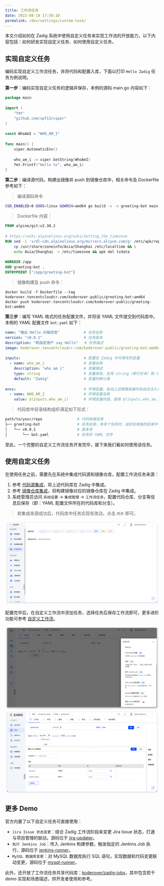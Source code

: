 ```yaml
---
title: 工作流任务
date: 2022-08-19 17:50:18
permalink: /dev/settings/custom-task/
---
```


本文介绍如何在 Zadig 系统中使用自定义任务来实现工作流的开放能力，以下内容包括：如何研发实现自定义任务、如何使用自定义任务。

## 实现自定义任务
编码实现自定义工作流任务，并将代码和配置入库，下面以打印 `Hello Zadig` 任务为例说明。

**第一步**：编码实现自定义任务的逻辑并保存，本例的源码 main.go 内容如下：
``` go
package main

import (
    "fmt"
    "github.com/spf13/viper"
)

const WhoAmI = "WHO_AM_I"

func main() {
    viper.AutomaticEnv()

    who_am_i := viper.GetString(WhoAmI)
    fmt.Printf("Hello %s", who_am_i)
}
```
**第二步**：编译源代码，构建出镜像并 push 到镜像仓库中，相关命令及 Dockerfile 参考如下：
> 编译源码命令
``` bash
CGO_ENABLED=0 GOOS=linux GOARCH=amd64 go build -v -o greeting-bot main.go
```
> Dockerfile 内容：
``` dockerfile
FROM alpine/git:v2.30.2

# https://wiki.alpinelinux.org/wiki/Setting_the_timezone
RUN sed -i 's/dl-cdn.alpinelinux.org/mirrors.aliyun.com/g' /etc/apk/repositories && apk add tzdata && \
    cp /usr/share/zoneinfo/Asia/Shanghai /etc/localtime && \
    echo Asia/Shanghai  > /etc/timezone && apk del tzdata

WORKDIR /app
ADD greeting-bot .
ENTRYPOINT ["/app/greeting-bot"]
```
> 镜像构建及 push 命令：
```
docker build -f Dockerfile --tag koderover.tencentcloudcr.com/koderover-public/greeting-bot:amd64
docker push koderover.tencentcloudcr.com/koderover-public/greeting-bot:amd64
```
**第三步**：编写 YAML 格式的任务配置文件，并将该 YAML 文件提交到代码库中。本例的 YAML 配置文件 `bot.yaml` 如下：
``` yaml
name: "输出 Hello 问候信息"           # 任务名称
version: "v0.0.1"                   # 任务版本
description: "和指定用户 say Hello"   # 任务描述
image: koderover.tencentcloudcr.com/koderover-public/greeting-bot:amd64 # 上一步中构建出来的镜像

inputs:                             # 配置在 Zadig 中可填写的变量
  - name: who_am_i                  # 变量名称
    description: "who am i"         # 变量描述
    type: string                    # 变量类型，支持 string（单行文本）和 text（多行文本）两种类型
    default: "Zadig"                # 变量的默认值

envs:                               # 环境变量，启动上述镜像容器时会自动注入为环境变量，除了 envs，还支持使用 cmds 和 args
  - name: WHO_AM_I                  # 环境变量名称
    value: $(inputs.who_am_i)       # 环境变量的值，使用 $(inputs.who_am_i) 形式表示使用 Zadig 中的输入

```
> 代码库中目录结构组织满足如下形式：
``` bash
path/to/your/repo                # 代码库根目录
├── greeting-bot                 # 任务目录，有多个任务时，组织在单独的目录中
│   └── v0.0.1                   # 版本号
│       └── bot.yaml             # 任务的 YAML 文件
```
至此，一个完整的自定义工作流任务开发完毕，接下来我们看如何使用该任务。

## 使用自定义任务
在使用任务之前，需要先在系统中集成代码源和镜像仓库，配置工作流任务来源：
1. 参考 [代码源集成](/dev/settings/codehost/gitlab/)，将上述代码库在 Zadig 中集成。
2. 参考 [镜像仓库集成](/dev/settings/image-registry/)，将构建镜像对应的镜像仓库在 Zadig 中集成。
3. 系统管理员访问 `系统设置` -> `集成管理` -> `工作流任务`，配置代码仓库、分支等信息后保存（即：YAML 配置文件所在的代码库和分支）。

> 若集成来源成功后，代码库中任务实现有改动，点击 `同步` 即可。

![pipeline_task](./_images/pipeline_task_help.png)

配置完毕后，在自定义工作流中添加任务，选择任务后保存工作流即可，更多进阶功能可参考 [自定义工作流](/dev/project/common-workflow/)。

![pipeline_task](./_images/pipeline_task_demo.png)
![pipeline_task](./_images/pipeline_task_demo_0.png)

## 更多 Demo

官方内置了以下自定义任务可直接使用：

- `Jira Issue 状态变更`：结合 Zadig 工作流阶段来变更 Jira Issue 状态，打通与项目管理的联动。源码位于 [jira-updater](https://github.com/koderover/zadig/tree/release-1.14.0/pkg/microservice/aslan/core/workflow/service/workflow/plugins/jira-updater)。
- `执行 Jenkins Job`：传入 Jenkins 构建参数，触发指定的 Jenkins Job 执行，源码位于 [jenkins-runner](https://github.com/koderover/zadig/tree/release-1.14.0/pkg/microservice/aslan/core/workflow/service/workflow/plugins/jenkins-runner)。
- `MySQL 数据库变更`：对 MySQL 数据库执行 SQL 语句，实现数据和代码变更联动变更，源码位于 [mysql-runner](https://github.com/koderover/zadig/tree/release-1.14.0/pkg/microservice/aslan/core/workflow/service/workflow/plugins/mysql-runner)。

此外，还开放了工作流任务共享代码库：[koderover/zadig-jobs](https://github.com/koderover/zadig-jobs)，其中包含若干 demo 实现和场景描述，供开发者使用和参考。
